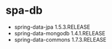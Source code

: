 spa-db
=======================

* spring-data-jpa       1.5.3.RELEASE
* spring-data-mongodb   1.4.1.RELEASE
* spring-data-commons   1.7.3.RELEASE